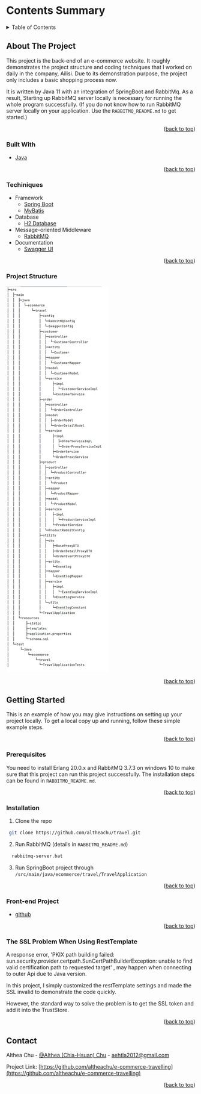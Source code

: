 <a id="readme-top"></a>

<!-- TABLE OF CONTENTS -->
# Contents Summary
<details>
  <summary>Table of Contents</summary>
  <ol>
    <li>
      <a href="#about-the-project">About The Project</a>
      <ul>
        <li><a href="#built-with">Built With</a></li>
        <li><a href="#techniques">Techniques</a></li>
        <li><a href="#project-structure">Project Structure</a></li>
      </ul>
    </li>
    <li>
      <a href="#getting-started">Getting Started</a>
      <ul>
        <li><a href="#prerequisites">Prerequisites</a></li>
        <li><a href="#installation">Installation</a></li>
        <li><a href="#frontend">Front-end Project</a></li>
      </ul>
    </li>
    <li>
      <a href="#contact">Contact</a>
    </li>
  </ol>
</details>

<!-- ABOUT THE PROJECT -->
## About The Project

<a id="about-the-project"></a>

This project is the back-end of an e-commerce website. It roughly demonstrates the project structure and coding techniques that I worked on daily in the company, Ailisi. Due to its demonstration purpose, the project only includes a basic shopping process now.

It is written by Java 11 with an integration of SpringBoot and RabbitMq. As a result, Starting up RabbitMQ server locally is necessary for running the whole program successfully. (If you do not know how to run RabbitMQ server locally on your application. Use the `RABBITMQ_README.md` to get started.)

<p align="right">(<a href="#readme-top">back to top</a>)</p>

### Built With

<a id="built-with"></a>

* [Java][Java-url]

<p align="right">(<a href="#readme-top">back to top</a>)</p>

### Techiniques

<a id="techniques"></a>

* Framework
  * [Spring Boot][SpringBoot-url]
  * [MyBatis][MyBatis-url]
* Database
  * [H2 Database][H2-url]
* Message-oriented Middleware
  * [RabbitMQ][RabbitMQ-url]
* Documentation
  * [Swagger UI][SwaggerUI-url]

<p align="right">(<a href="#readme-top">back to top</a>)</p>

### Project Structure

<a id="project-structure"></a>

![project-structure!](/assets/img/project_structure.jpg "Project Structure")

<p align="right">(<a href="#readme-top">back to top</a>)</p>

<!-- GETTING STARTED -->

## Getting Started

<a id="getting-started"></a>

This is an example of how you may give instructions on setting up your project locally.
To get a local copy up and running, follow these simple example steps.

<p align="right">(<a href="#readme-top">back to top</a>)</p>

### Prerequisites

<a id="prerequisites"></a>

You need to install Erlang 20.0.x and RabbitMQ 3.7.3 on windows 10 to make sure that this project can run this project successfully. The installation steps can be found in `RABBITMQ_README.md`.

<p align="right">(<a href="#readme-top">back to top</a>)</p>

### Installation

<a id="installation"></a>

1. Clone the repo
  ```sh
   git clone https://github.com/altheachu/travel.git
  ```
2. Run RabbitMQ (details in `RABBITMQ_README.md`)
  ```sh
    rabbitmq-server.bat
  ```
3. Run SpringBoot project through `/src/main/java/ecommerce/travel/TravelApplication`

<p align="right">(<a href="#readme-top">back to top</a>)</p>

### Front-end Project

<a id="frontend"></a>

* [github][FrontEnd-url]

<p align="right">(<a href="#readme-top">back to top</a>)</p>

### The SSL Problem When Using RestTemplate

A response error, 'PKIX path building failed: sun.security.provider.certpath.SunCertPathBuilderException: unable to find valid certification path to requested target' , may happen when connecting to outer Api due to Java version.

In this project, I simply customized the restTemplate settings and made the SSL invalid to demonstrate the code quickly.

However, the standard way to solve the problem is to get the SSL token and add it into the TrustStore.

<p align="right">(<a href="#readme-top">back to top</a>)</p>

## Contact

<a id="contact"></a>

Althea Chu - [@Althea (Chia-Hsuan) Chu](https://www.linkedin.com/in/althea-chu-24966291/) - aehtla2012@gmail.com

Project Link: [https://github.com/altheachu/e-commerce-travelling](https://github.com/altheachu/e-commerce-travelling)

<p align="right">(<a href="#readme-top">back to top</a>)</p>

<!-- MARKDOWN LINKS & IMAGES -->
<!-- https://www.markdownguide.org/basic-syntax/#reference-style-links -->

[Java-url]: https://www.java.com/en/
[SpringBoot-url]: https://spring.io/projects/spring-boot
[MyBatis-url]: https://mybatis.org/mybatis-3/
[H2-url]: https://www.h2database.com/html/main.html
[RabbitMQ-url]: https://www.rabbitmq.com/
[SwaggerUI-url]: https://swagger.io/tools/swagger-ui/
[FrontEnd-url]: https://github.com/altheachu/e-commerce-travelling.git


